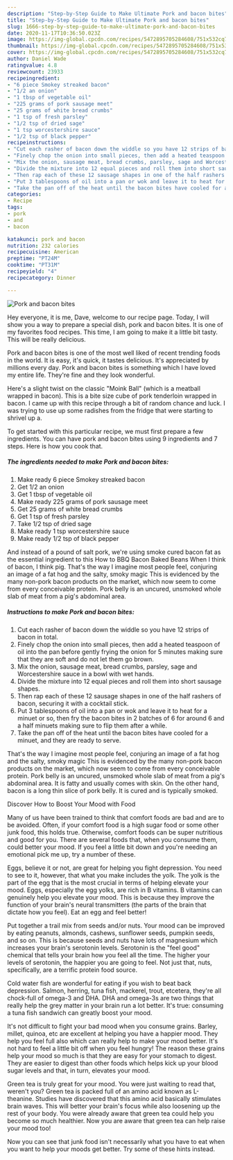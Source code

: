 ```yaml
---
description: "Step-by-Step Guide to Make Ultimate Pork and bacon bites"
title: "Step-by-Step Guide to Make Ultimate Pork and bacon bites"
slug: 1666-step-by-step-guide-to-make-ultimate-pork-and-bacon-bites
date: 2020-11-17T10:36:50.023Z
image: https://img-global.cpcdn.com/recipes/5472895705284608/751x532cq70/pork-and-bacon-bites-recipe-main-photo.jpg
thumbnail: https://img-global.cpcdn.com/recipes/5472895705284608/751x532cq70/pork-and-bacon-bites-recipe-main-photo.jpg
cover: https://img-global.cpcdn.com/recipes/5472895705284608/751x532cq70/pork-and-bacon-bites-recipe-main-photo.jpg
author: Daniel Wade
ratingvalue: 4.8
reviewcount: 23933
recipeingredient:
- "6 piece Smokey streaked bacon"
- "1/2 an onion"
- "1 tbsp of vegetable oil"
- "225 grams of pork sausage meet"
- "25 grams of white bread crumbs"
- "1 tsp of fresh parsley"
- "1/2 tsp of dried sage"
- "1 tsp worcestershire sauce"
- "1/2 tsp of black pepper"
recipeinstructions:
- "Cut each rasher of bacon down the widdle so you have 12 strips of bacon in total."
- "Finely chop the onion into small pieces, then add a heated teaspoon of oil into the pan before gently frying the onion for 5 minutes making sure that they are soft and do not let them go brown."
- "Mix the onion, sausage meat, bread crumbs, parsley, sage and Worcestershire sauce in a bowl with wet hands."
- "Divide the mixture into 12 equal pieces and roll them into short sausage shapes."
- "Then rap each of these 12 sausage shapes in one of the half rashers of bacon, securing it with a cocktail stick."
- "Put 3 tablespoons of oil into a pan or wok and leave it to heat for a minuet or so, then fry the bacon bites in 2 batches of 6 for around 6 and a half minuets making sure to flip them after a while."
- "Take the pan off of the heat until the bacon bites have cooled for a minuet, and they are ready to serve."
categories:
- Recipe
tags:
- pork
- and
- bacon

katakunci: pork and bacon 
nutrition: 232 calories
recipecuisine: American
preptime: "PT24M"
cooktime: "PT31M"
recipeyield: "4"
recipecategory: Dinner

---
```



![Pork and bacon bites](https://img-global.cpcdn.com/recipes/5472895705284608/751x532cq70/pork-and-bacon-bites-recipe-main-photo.jpg)

Hey everyone, it is me, Dave, welcome to our recipe page. Today, I will show you a way to prepare a special dish, pork and bacon bites. It is one of my favorites food recipes. This time, I am going to make it a little bit tasty. This will be really delicious.

Pork and bacon bites is one of the most well liked of recent trending foods in the world. It is easy, it's quick, it tastes delicious. It's appreciated by millions every day. Pork and bacon bites is something which I have loved my entire life. They're fine and they look wonderful.

Here&#39;s a slight twist on the classic &#34;Moink Ball&#34; (which is a meatball wrapped in bacon). This is a bite size cube of pork tenderloin wrapped in bacon. I came up with this recipe through a bit of random chance and luck. I was trying to use up some radishes from the fridge that were starting to shrivel up a.


To get started with this particular recipe, we must first prepare a few ingredients. You can have pork and bacon bites using 9 ingredients and 7 steps. Here is how you cook that.

<!--inarticleads1-->

##### The ingredients needed to make Pork and bacon bites:

1. Make ready 6 piece Smokey streaked bacon
1. Get 1/2 an onion
1. Get 1 tbsp of vegetable oil
1. Make ready 225 grams of pork sausage meet
1. Get 25 grams of white bread crumbs
1. Get 1 tsp of fresh parsley
1. Take 1/2 tsp of dried sage
1. Make ready 1 tsp worcestershire sauce
1. Make ready 1/2 tsp of black pepper


And instead of a pound of salt pork, we&#39;re using smoke cured bacon fat as the essential ingredient to this How to BBQ Bacon Baked Beans When I think of bacon, I think pig. That&#39;s the way I imagine most people feel, conjuring an image of a fat hog and the salty, smoky magic This is evidenced by the many non-pork bacon products on the market, which now seem to come from every conceivable protein. Pork belly is an uncured, unsmoked whole slab of meat from a pig&#39;s abdominal area. 

<!--inarticleads2-->

##### Instructions to make Pork and bacon bites:

1. Cut each rasher of bacon down the widdle so you have 12 strips of bacon in total.
1. Finely chop the onion into small pieces, then add a heated teaspoon of oil into the pan before gently frying the onion for 5 minutes making sure that they are soft and do not let them go brown.
1. Mix the onion, sausage meat, bread crumbs, parsley, sage and Worcestershire sauce in a bowl with wet hands.
1. Divide the mixture into 12 equal pieces and roll them into short sausage shapes.
1. Then rap each of these 12 sausage shapes in one of the half rashers of bacon, securing it with a cocktail stick.
1. Put 3 tablespoons of oil into a pan or wok and leave it to heat for a minuet or so, then fry the bacon bites in 2 batches of 6 for around 6 and a half minuets making sure to flip them after a while.
1. Take the pan off of the heat until the bacon bites have cooled for a minuet, and they are ready to serve.


That&#39;s the way I imagine most people feel, conjuring an image of a fat hog and the salty, smoky magic This is evidenced by the many non-pork bacon products on the market, which now seem to come from every conceivable protein. Pork belly is an uncured, unsmoked whole slab of meat from a pig&#39;s abdominal area. It is fatty and usually comes with skin. On the other hand, bacon is a long thin slice of pork belly. It is cured and is typically smoked. 

Discover How to Boost Your Mood with Food


Many of us have been trained to think that comfort foods are bad and are to be avoided. Often, if your comfort food is a high sugar food or some other junk food, this holds true. Otherwise, comfort foods can be super nutritious and good for you. There are several foods that, when you consume them, could better your mood. If you feel a little bit down and you're needing an emotional pick me up, try a number of these.

Eggs, believe it or not, are great for helping you fight depression. You need to see to it, however, that what you make includes the yolk. The yolk is the part of the egg that is the most crucial in terms of helping elevate your mood. Eggs, especially the egg yolks, are rich in B vitamins. B vitamins can genuinely help you elevate your mood. This is because they improve the function of your brain's neural transmitters (the parts of the brain that dictate how you feel). Eat an egg and feel better!

Put together a trail mix from seeds and/or nuts. Your mood can be improved by eating peanuts, almonds, cashews, sunflower seeds, pumpkin seeds, and so on. This is because seeds and nuts have lots of magnesium which increases your brain's serotonin levels. Serotonin is the "feel good" chemical that tells your brain how you feel all the time. The higher your levels of serotonin, the happier you are going to feel. Not just that, nuts, specifically, are a terrific protein food source.

Cold water fish are wonderful for eating if you wish to beat back depression. Salmon, herring, tuna fish, mackerel, trout, etcetera, they're all chock-full of omega-3 and DHA. DHA and omega-3s are two things that really help the grey matter in your brain run a lot better. It's true: consuming a tuna fish sandwich can greatly boost your mood. 

It's not difficult to fight your bad mood when you consume grains. Barley, millet, quinoa, etc are excellent at helping you have a happier mood. They help you feel full also which can really help to make your mood better. It's not hard to feel a little bit off when you feel hungry! The reason these grains help your mood so much is that they are easy for your stomach to digest. They are easier to digest than other foods which helps kick up your blood sugar levels and that, in turn, elevates your mood.

Green tea is truly great for your mood. You were just waiting to read that, weren't you? Green tea is packed full of an amino acid known as L-theanine. Studies have discovered that this amino acid basically stimulates brain waves. This will better your brain's focus while also loosening up the rest of your body. You were already aware that green tea could help you become so much healthier. Now you are aware that green tea can help raise your mood too!

Now you can see that junk food isn't necessarily what you have to eat when you want to help your moods get better. Try  some  of  these  hints  instead.

